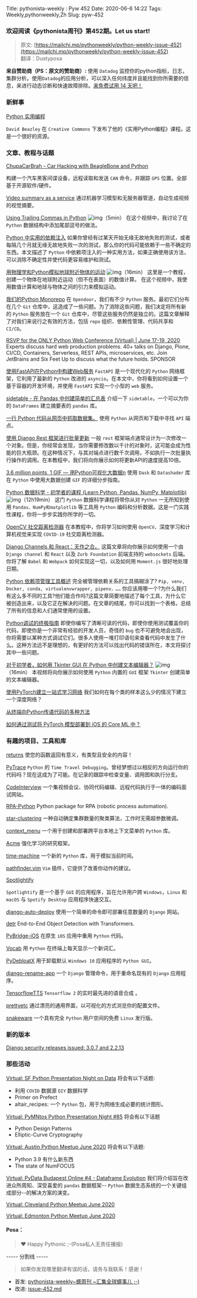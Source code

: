 Title: pythonista-weekly : Pyw 452
Date: 2020-06-6 14:22
Tags: Weekly,pythonweekly,Zh 
Slug: pyw-452

### 欢迎阅读《pythonista周刊》第452期。Let us start!


>原文: [https://mailchi.mp/pythonweekly/python-weekly-issue-452](https://mailchi.mp/pythonweekly/python-weekly-issue-452)  
>翻译：Dustyposa

**来自赞助商（PS：原文的赞助商）:**
使用 `Datadog` 监控你的python指标，日志，集群分析。使用`Datadog`的应用分析，可以深入任何纬度并且能找到你所需要的信息，来进行动态诊断和快速故障排除。[来免费试用 14 天吧！](https://www.datadoghq.com/dg/apm/python-troubleshooting/?utm_source=Advertisement&utm_medium=Advertisement&utm_campaign=PythonWeekly-Troubleshooting)

### 新鲜事

[Python 实用编程](https://dabeaz-course.github.io/practical-python/Notes/Contents)

`David Beazley` 在 `Creative Commons` 下发布了他的《实用Python编程》课程。这是一个很好的资源。

### 文章、教程与话题


[ChupaCarBrah - Car Hacking with BeagleBone and Python](https://www.hackster.io/sacchet/chupacarbrah-car-hacking-with-beaglebone-and-python-18f137)

构建一个汽车黑客间谍设备，远程读取和发送 `CAN` 命令，并跟踪 `GPS` 位置。全部基于开源软件/硬件。

[Video summary as a service](https://github.com/PicardParis/cherry-on-py)
通过机器学习模型和无服务器管道，自动生成视频的视觉摘要。

[Using Trailing Commas in Python](https://www.youtube.com/watch?v=2ct_kO3mCDc) ![img](https://mcusercontent.com/e2e180baf855ac797ef407fc7/images/af76283a-6e65-436c-967a-900427cf6399.png)（5min）
在这个视频中，我讨论了在 `Python` 数据结构中添加尾部逗号的做法。

[Python 中实用的依赖注入](https://hakibenita.com/python-dependency-injection) 
如果你曾经有过某天开始无缘无故地失败的测试，或者每隔几个月就无缘无故地失败一次的测试，那么你的代码可能依赖于一些不确定的东西。本文描述了 `Python` 中依赖项注入的一种实用方法，如果正确使用该方法，可以消除不确定性并使代码更容易维护和测试。

[用物理学和Python模拟地球附近物体的运动](https://www.youtube.com/watch?v=XOASDzIzJg8) ![img](https://mcusercontent.com/e2e180baf855ac797ef407fc7/images/af76283a-6e65-436c-967a-900427cf6399.png)（16min）
这里是一个教程，创建一个物体在地球附近运动（但不在表面）的数值计算。 在这个视频中，我使用数值计算和地球与物体之间的引力来模拟运动。

[我们的Python Monorepo](https://t.co/4JxPlEHhbU)
在 `Opendoor`，我们有不少 `Python` 服务。最初它们分布在几个 `Git` 仓库中，这造成了一些问题。为了消除这些问题，我们决定将所有新的 `Python` 服务放在一个 `Git` 仓库中，尽管这些服务仍然是独立的。这篇文章解释了对我们来说行之有效的方法，包括 `repo` 组织、依赖性管理、代码共享和 `CI/CD`。

[RSVP for the ONLY Python Web Conference (Virtual) | June 17-19, 2020](https://pythonwebconference.com/) 
Experts discuss hard web production problems. 40+ talks on Django, Plone, CI/CD, Containers, Serverless, REST APIs, microservices, etc. Join JetBrains and Six Feet Up to discuss what the future holds. SPONSOR

[使用FastAPI在Python中构建Web服务](https://fedoramagazine.org/use-fastapi-to-build-web-services-in-python/)
`FastAPI` 是一个现代化的 `Python` 网络框架，它利用了最新的 `Python` 改进的 `asyncio`。在本文中，你将看到如何设置一个基于容器的开发环境，并使用 `FastAPI` 实现一个小型的 `web` 服务。

[sidetable - 在 Pandas 中创建简单的汇总表](https://pbpython.com/sidetable.html)
介绍一下 `sidetable`，一个可以为你的 `DataFrames` 建立摘要表的 `pandas` 库。

[一行 Python 代码从网页中抓取数据集。](https://t.co/kq9Uffu80R)
使用 `Python` 从网页和下载中寻找 `API` 端点。

[使用 Django Rest 框架进行批量更新](https://t.co/TPJOxdR1rG) 
一般 `rest` 框架端点通常设计为一次修改一个对象。但是，你经常会发现，当你需要修改数以千计的对象时，这可能会成为性能的巨大瓶颈。在这种情况下，与其对端点进行数千次调用，不如执行一次批量执行操作的调用。在本教程中，我们将向你展示如何将更新API的速度提高10倍。

[3.6 million points, 1 GIF — 用Python可视化大数据n](https://t.co/dr4PwI9h7Z)
使用 `Dask` 和 `Datashader` 库在 `Python` 中使用大数据创建 `GIF` 的详细分步指南。

[Python 数据科学 - 初学者的课程 (Learn Python, Pandas, NumPy, Matplotlib)](https://www.youtube.com/watch?v=LHBE6Q9XlzI) ![img](https://mcusercontent.com/e2e180baf855ac797ef407fc7/images/af76283a-6e65-436c-967a-900427cf6399.png)（12h19min）
这门 `Python` 数据科学课程将带你从对 `Python` 一无所知到使用 `Pandas、NumPy和matplotlib` 等工具用 `Python` 编码和分析数据。这是一门实践性课程，你将一步步实践你所学的一切。

[OpenCV 社交距离检测器](https://www.pyimagesearch.com/2020/06/01/opencv-social-distancing-detector/)
在本教程中，你将学习如何使用 `OpenCV`、深度学习和计算机视觉来实现 `COVID-19` 社交距离检测器。

[Django Channels 和 React：天作之合。](https://www.fullstackdjango.com/post/django-channels-and-react-a-match-made-in-heaven)
这篇文章将向你展示如何使用一个由 `Django channel` 和 `React` 以及 `Zurb Foundation` 前端支持的 `websockets` 后端。你将了解 `Babel` 和 `Webpack` 如何实现这一切，以及如何用 `Moment.js` 很好地处理日期。

[Python 依赖项管理工具概述](https://modelpredict.com/python-dependency-management-tools)
完全被管理依赖关系的工具搞糊涂了? `Pip, venv, Docker, conda, virtualenvwrapper, pipenv，……` 你应该用哪一个?为什么我们有这么多不同的工具?他们能合作吗?这篇文章简要地描述了每个工具，为什么它被创造出来，以及它正在解决的问题。在文章的结尾，你可以找到一个表格，总结了所有的信息和人们通常使用的设置。

[Python调试的终极指南](https://martinheinz.dev/blog/24)
即使你编写了清晰可读的代码，即使你使用测试覆盖你的代码，即使你是一个非常有经验的开发人员，奇怪的 `bug` 也不可避免地会出现，你将需要以某种方式调试它们。很多人使用一堆打印语句来查看代码中发生了什么。这种方法远不是理想的，有更好的方法可以找出代码的错误所在，本文将探讨其中一些问题。

[对于初学者，如何用 Tkinter GUI 在 Python 中创建文本编辑器？](https://www.youtube.com/watch?v=qK41OKaJz4k) ![img](https://mcusercontent.com/e2e180baf855ac797ef407fc7/images/af76283a-6e65-436c-967a-900427cf6399.png)（16min）
本视频将向你展示如何使用 `Python` 内置的 `GUI` 框架 `Tkinter` 创建简单的文本编辑器。

[使用PyTorch建立一站式学习网络](https://t.co/VzSRAiIyjR)
我们如何在每个类的样本这么少的情况下建立一个深度网络？

[从终端向Python传递代码的多种方法](https://snarky.ca/the-many-ways-to-pass-code-to-python-from-the-terminal/)

[如何通过测试将 PyTorch 模型部署到 iOS 的 Core ML 中？](http://www.ml-illustrated.com/2020/05/25/run-pytorch-models-on-ios-with-coreml.html)



### 有趣的项目、工具和库

[returns](https://github.com/dry-python/returns)
使您的函数返回有意义，有类型且安全的内容！

[PyTrace](https://pytrace.com/)
`Python` 的 `Time Travel Debugging`。曾经梦想过以相反的方向运行你的代码吗？现在这成为了可能。在记录的跟踪中检查变量、调用图和执行分支。

[CodeInterview](https://codeinterview.netlify.app/)
一个集视频会议、协同代码编辑、远程代码执行于一体的编码面试网站。

[RPA-Python](https://github.com/tebelorg/RPA-Python)
Python package for RPA (robotic process automation).

[star-clustering](https://github.com/josephius/star-clustering)
一种自动确定集群数量的聚类算法，工作时无需超参数微调。

[context_menu](https://github.com/saleguas/context_menu)
一个用于创建和部署跨平台本地上下文菜单的 `Python` 库。

[Acme](https://github.com/deepmind/acme)
强化学习的研究框架。

[time-machine](https://github.com/adamchainz/time-machine)
一个新的  `Python` 库，用于模拟当前时间。

[pathfinder.vim](https://github.com/AlphaMycelium/pathfinder.vim)
`Vim` 插件，它提供了改善你动作的建议。

[Spotlightify](https://github.com/spotlightify/spotlightify)

`Spotlightify` 是一个基于 `GUI` 的应用程序，旨在允许用户跨 `Windows`，`Linux` 和 `macOS` 与 `Spotify Desktop` 应用程序快速交互。

[django-auto-deploy](https://github.com/jdbit/django-auto-deploy)
使用一个简单的命令即可部署任意数量的 `Django` 网站。

[detr](https://github.com/facebookresearch/detr)
End-to-End Object Detection with Transformers.

[PyBridge-iOS](https://github.com/joaoventura/pybridge-ios)
在原生 `iOS` 应用中重用 `Python` 代码。

[Vocab](https://github.com/itstommi/Vocab)
用 `Python` 在终端上每天显示一个新词汇。

[PyDebloatX](https://github.com/Teraskull/PyDebloatX)
用于卸载默认 `Windows 10` 应用程序的 `Python GUI`。

[django-rename-app](https://github.com/odwyersoftware/django-rename-app)
一个 `Django` 管理命令，用于重命名现有的 `Django` 应用程序。

[TensorflowTTS](https://github.com/dathudeptrai/TensorflowTTS)
`Tensorflow 2` 的实时最先进的语音合成 。

[prettyetc](https://gitlab.com/prettyetc/prettyetc)
通过漂亮的通用界面，以可视化的方式浏览你的配置文件。

[snakeware](https://github.com/joshiemoore/snakeware)
一个具有完全 `Python` 用户空间的免费 `Linux` 发行版。

### 新的版本

[Django security releases issued: 3.0.7 and 2.2.13](https://www.djangoproject.com/weblog/2020/jun/03/security-releases/)



### 那些活动

[Virtual: SF Python Presentation Night on Data](https://www.meetup.com/sfpython/events/xkwxvqybcjbnb/)
将会有以下话题:

- 利用 `COVID` 数据源 `DIY` 数据科学 
- Primer on Prefect
- altair_recipes: 一个 `Python` 包，用于为网络生成必要的统计图形。


[Virtual: PyMNtos Python Presentation Night #85](https://www.meetup.com/PyMNtos-Twin-Cities-Python-User-Group/events/271047663/)
将会有以下话题

- Python Design Patterns
- Elliptic-Curve Cryptography


[Virtual: Austin Python Meetup June 2020](https://www.meetup.com/austinpython/events/lgrbmqybcjbnb/)
将会有以下话题:

- Python 3.9 有什么新东西
- The state of NumFOCUS


[Virtual: PyData Budapest Online #4 - Dataframe Evolution](https://www.meetup.com/PyData-Budapest/events/270866392/)
我们将介绍旨在改进众所周知、深受喜爱的 `pandas` 数据框架-- `Python` 数据生态系统的一个关键组成部分--的解决方案的演变。

[Virtual: Cleveland Python Meetup June 2020](https://www.meetup.com/Cleveland-Area-Python-Interest-Group/events/dnqfsrybcjblb/)

[Virtual: Edmonton Python Meetup June 2020](https://www.meetup.com/startupedmonton/events/dtflxjybcjblb/)

#### Posa：

> ❤️ Happy Pythonic ;-(Posa私人无责任播报)  


----- 分割线 -----

> 如果你发现哪里翻译有误的话，请务与我联系！感谢！




- 首发: [pythonista-weekly~蠎周刊 ~汇集全球蠎事儿 ;-)](http://weekly.pychina.org/python-weekly/pyw-452.html)
- 改进: [issue-452.md](https://github.com/PyChina/weekly/blob/master/content/python-weekly/issue%23452.md)

